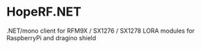 # HopeRF.NET
.NET/mono client for RFM9X / SX1276 / SX1278 LORA modules for RaspberryPi and dragino shield

